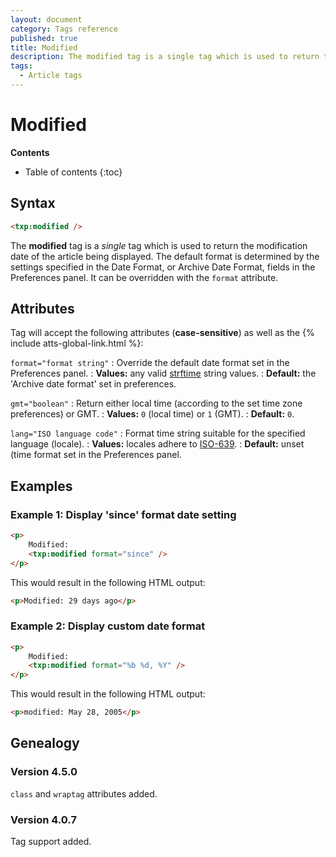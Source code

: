 ```yaml
---
layout: document
category: Tags reference
published: true
title: Modified
description: The modified tag is a single tag which is used to return the modification date of the article being displayed.
tags:
  - Article tags
---
```


# Modified

**Contents**

* Table of contents
{:toc}

## Syntax

~~~ html
<txp:modified />
~~~

The **modified** tag is a *single* tag which is used to return the modification date of the article being displayed. The default format is determined by the settings specified in the Date Format, or Archive Date Format, fields in the Preferences panel. It can be overridden with the `format` attribute.

## Attributes

Tag will accept the following attributes (**case-sensitive**) as well as the {% include atts-global-link.html %}:

`format="format string"`
: Override the default date format set in the Preferences panel.
: **Values:** any valid [strftime](https://secure.php.net/strftime) string values.
: **Default:** the 'Archive date format' set in preferences.

`gmt="boolean"`
: Return either local time (according to the set time zone preferences) or GMT.
: **Values:** `0` (local time) or `1` (GMT).
: **Default:** `0`.

`lang="ISO language code"`
: Format time string suitable for the specified language (locale).
: **Values:** locales adhere to [ISO-639](https://en.wikipedia.org/wiki/ISO_639-2).
: **Default:** unset (time format set in the Preferences panel.

## Examples

### Example 1: Display 'since' format date setting

~~~ html
<p>
    Modified:
    <txp:modified format="since" />
</p>
~~~

This would result in the following HTML output:

~~~ html
<p>Modified: 29 days ago</p>
~~~

### Example 2: Display custom date format

~~~ html
<p>
    Modified:
    <txp:modified format="%b %d, %Y" />
</p>
~~~

This would result in the following HTML output:

~~~ html
<p>modified: May 28, 2005</p>
~~~

## Genealogy

### Version 4.5.0

`class` and `wraptag` attributes added.

### Version 4.0.7

Tag support added.
